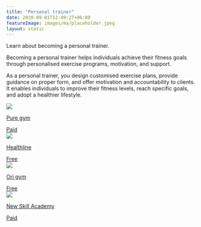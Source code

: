 ```yaml
---
title: "Personal trainer"
date: 2020-09-01T12:49:27+06:00
featureImage: images/ma/placeholder.jpeg
layout: static
---
```


Learn about becoming a personal trainer.

Becoming a personal trainer helps individuals achieve their fitness goals through personalised exercise programs, motivation, and support.

As a personal trainer, you design customised exercise plans, provide guidance on proper form, and offer motivation and accountability to clients. It enables individuals to improve their fitness levels, reach specific goals, and adopt a healthier lifestyle.

<a class="ma-link" href="https://www.puregym.com/landing/becoming-a-personal-trainer/"><div class="ma-card ma-card-Learning"><div class="ma-icon"><img src ="/images/icon-pound.png"/></div><div class="ma-name"><p>Pure gym</p></div><div class="ma-paid-text"><span>Paid</span></div></div></a><a class="ma-link" href="https://www.healthline.com/health/fitness/benefits-of-personal-training"><div class="ma-card ma-card-Learning"><div class="ma-icon"><img src ="/images/icon-check.png"/></div><div class="ma-name"><p>Healthline</p></div><div class="ma-paid-text"><span>Free </span></div></div></a><a class="ma-link" href="https://origympersonaltrainercourses.co.uk/blog/should-i-become-a-personal-trainer"><div class="ma-card ma-card-Learning"><div class="ma-icon"><img src ="/images/icon-check.png"/></div><div class="ma-name"><p>Ori gym</p></div><div class="ma-paid-text"><span>Free </span></div></div></a><a class="ma-link" href="https://www.awin1.com/cread.php?awinmid=31125&awinaffid=1198638&ued=https%3A%2F%2Fnewskillsacademy.com%2F"><div class="ma-card ma-card-Learning"><div class="ma-icon"><img src ="/images/icon-pound.png"/></div><div class="ma-name"><p>New Skill Academy</p></div><div class="ma-paid-text"><span>Paid</span></div></div></a>  

<br/><br/>






